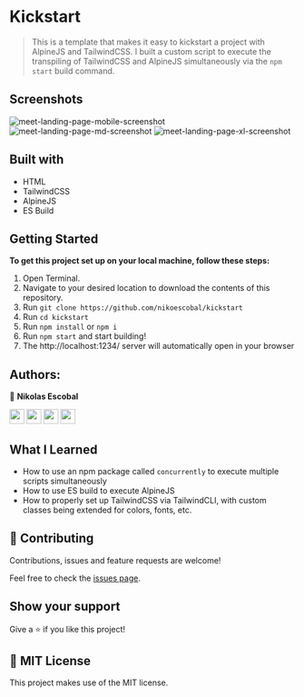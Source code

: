 # Kickstart
> This is a template that makes it easy to kickstart a project with AlpineJS and TailwindCSS. I built a custom script to execute the transpiling of TailwindCSS and AlpineJS simultaneously via the `npm start` build command.

## Screenshots

![meet-landing-page-mobile-screenshot](https://user-images.githubusercontent.com/62937819/176714745-cf60348c-23b2-43b9-b95b-c9ed758842a6.png)
![meet-landing-page-md-screenshot](https://user-images.githubusercontent.com/62937819/176714811-76739faa-65e2-45a7-b83c-c2c807b0a8cb.png)
![meet-landing-page-xl-screenshot](https://user-images.githubusercontent.com/62937819/176714956-db206957-397a-49a7-816d-0697010d46ed.png)

## Built with
- HTML
- TailwindCSS
- AlpineJS
- ES Build

## Getting Started

**To get this project set up on your local machine, follow these steps:**

1. Open Terminal.
2. Navigate to your desired location to download the contents of this repository.
3. Run  `git clone https://github.com/nikoescobal/kickstart`
4. Run  `cd kickstart` 
5. Run `npm install` or `npm i`
6. Run `npm start` and start building!
7. The http://localhost:1234/ server will automatically open in your browser

## Authors:
  
 👤 **Nikolas Escobal**

[<code><img height="26" src="https://cdn.iconscout.com/icon/free/png-256/github-153-675523.png"></code>](https://github.com/nikoescobal)
[<code><img height="26" src="https://upload.wikimedia.org/wikipedia/sco/thumb/9/9f/Twitter_bird_logo_2012.svg/1200px-Twitter_bird_logo_2012.svg.png"></code>](https://twitter.com/nikoescobal)
[<code><img height="26" src="https://upload.wikimedia.org/wikipedia/commons/thumb/c/c9/Linkedin.svg/1200px-Linkedin.svg.png"></code>](https://www.linkedin.com/in/nikolas-escobal/)
 <a href="mailto:niko.escobal@gmail.com?subject=Sup Niko?"><img height="26" src="https://cdn.worldvectorlogo.com/logos/official-gmail-icon-2020-.svg"></a>
 
## What I Learned

- How to use an npm package called `concurrently` to execute multiple scripts simultaneously
- How to use ES build to execute AlpineJS 
- How to properly set up TailwindCSS via TailwindCLI, with custom classes being extended for colors, fonts, etc.

## 🤝 Contributing

Contributions, issues and feature requests are welcome!


Feel free to check the [issues page](https://github.com/nikoescobal/kickstart/issues).
## Show your support

Give a ⭐️ if you like this project!

## 📝 MIT License

This project makes use of the MIT license.

